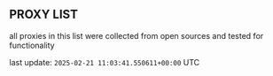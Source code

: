 ## PROXY LIST

all proxies in this list were collected from open sources and tested for functionality

last update: `2025-02-21 11:03:41.550611+00:00` UTC